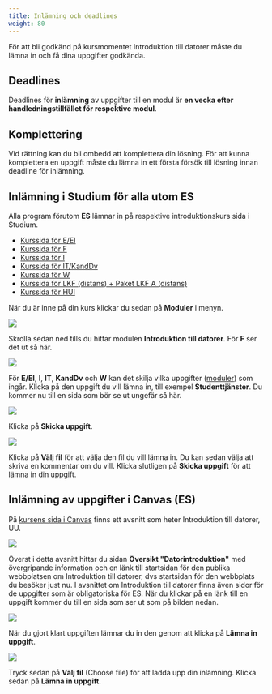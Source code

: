 ```yaml
---
title: Inlämning och deadlines
weight: 80
---
```


För att bli godkänd på kursmomentet Introduktion till datorer måste du lämna in
och få dina uppgifter godkända.

## Deadlines

Deadlines för **inlämning** av uppgifter till en modul är **en vecka efter
handledningstillfället för respektive modul**.

## Komplettering

Vid rättning kan du bli ombedd att komplettera din lösning.
För att kunna komplettera en uppgift måste du lämna in ett första försök till
lösning innan deadline för inlämning.

## Inlämning i Studium för alla utom ES

Alla program förutom **ES** lämnar in på respektive
introduktionskurs sida i Studium.

- [Kurssida för E/EI][eei-studium]
- [Kurssida för F][f-studium]
- [Kurssida för I][i-studium]
- [Kurssida för IT/KandDv][it-dv-studium]
- [Kurssida för W][w-submsission]
- [Kurssida för LKF (distans) + Paket LKF A (distans)][lkf-distans]
- [Kurssida för HUI][hui]

[eei-studium]:
    https://uppsala.instructure.com/courses/96501?invitation=TynDeyTy3iHQZRUbXprcKezQFaWwQJrg6zmxsPDf

[f-studium]: https://uppsala.instructure.com/courses/96494

[i-studium]: https://uppsala.instructure.com/courses/98114

[it-dv-studium]: https://uppsala.instructure.com/courses/97979

[w-submsission]: https://uppsala.instructure.com/courses/90973

[lkf-distans]: https://uppsala.instructure.com/courses/93598

[hui]: https://uppsala.instructure.com/courses/98431

När du är inne på din kurs klickar du sedan på **Moduler** i menyn. 

![](/images/2024/studenttjanster/studium/kurs-meny-moduler.png)

Skrolla sedan ned tills du hittar modulen **Introduktion till datorer**. För
**F** ser det ut så här. 

![](/images/2024/studenttjanster/studium/example-module.png)

För **E/EI**, **I**, **IT**, **KandDv** och **W** kan det
skilja vilka uppgifter ([moduler](/modules)) som ingår. Klicka på den uppgift du
vill lämna in, till exempel **Studenttjänster**. Du kommer nu till en sida som
bör se ut ungefär så här. 

![](/images/2024/studenttjanster/studium/studenttjanster-submit-1.png)

Klicka på **Skicka uppgift**. 

![](/images/2024/studenttjanster/studium/studenttjanster-submit-2.png)

Klicka på **Välj fil** för att välja den fil du vill lämna in. Du kan sedan
välja att skriva en kommentar om du vill. Klicka slutligen på **Skicka uppgift**
för att lämna in din uppgift.

##  Inlämning av uppgifter i Canvas (ES)

På [kursens sida i Canvas][canvas] finns
ett avsnitt som heter Introduktion till datorer, UU. 

[canvas]: https://slu-se.instructure.com/courses/12163

![](/images/2024/submission-and-deadlines/canvas-uppgifter.png?width=555px)

Överst i detta avsnitt hittar du sidan **Översikt "Datorintroduktion"** med
övergripande information och en länk till startsidan för den publika webbplatsen
om Introduktion till datorer, dvs startsidan för den webbplats du besöker just
nu. I avsnittet om Introduktion till datorer finns även sidor för de uppgifter
som är obligatoriska för ES. När du klickar på en länk till en uppgift kommer du
till en sida som ser ut som på bilden nedan.

![](/images/2024/submission-and-deadlines/canvas-studenttjanster.png?classes=border&width=666px)

När du gjort klart uppgiften lämnar du in den genom att klicka på **Lämna in uppgift**.

![](/images/2024/submission-and-deadlines/canvas-submit-file.png?classes=border&width=777px)

Tryck sedan på **Välj fil** (Choose file) för att ladda upp din inlämning.
Klicka sedan på **Lämna in uppgift**.


